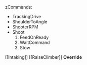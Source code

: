 zCommands:
* TrackingDrive
* ShoulderToAngle
* ShooterRPM
* Shoot
	1. FeedOnReady
	2. WaitCommand
	3. Stow

[[Intaking]]
[[RaiseClimber]] __Override__

